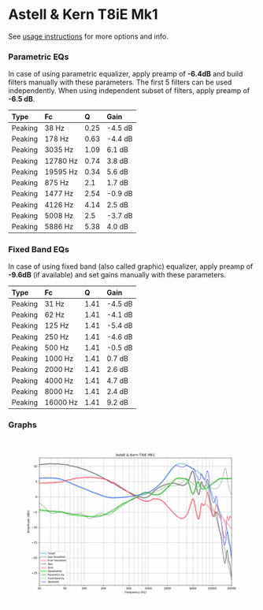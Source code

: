# Astell & Kern T8iE Mk1
See [usage instructions](https://github.com/jaakkopasanen/AutoEq#usage) for more options and info.

### Parametric EQs
In case of using parametric equalizer, apply preamp of **-6.4dB** and build filters manually
with these parameters. The first 5 filters can be used independently.
When using independent subset of filters, apply preamp of **-6.5 dB**.

| Type    | Fc       |    Q | Gain    |
|:--------|:---------|:-----|:--------|
| Peaking | 38 Hz    | 0.25 | -4.5 dB |
| Peaking | 178 Hz   | 0.63 | -4.4 dB |
| Peaking | 3035 Hz  | 1.09 | 6.1 dB  |
| Peaking | 12780 Hz | 0.74 | 3.8 dB  |
| Peaking | 19595 Hz | 0.34 | 5.6 dB  |
| Peaking | 875 Hz   | 2.1  | 1.7 dB  |
| Peaking | 1477 Hz  | 2.54 | -0.9 dB |
| Peaking | 4126 Hz  | 4.14 | 2.5 dB  |
| Peaking | 5008 Hz  | 2.5  | -3.7 dB |
| Peaking | 5886 Hz  | 5.38 | 4.0 dB  |

### Fixed Band EQs
In case of using fixed band (also called graphic) equalizer, apply preamp of **-9.6dB**
(if available) and set gains manually with these parameters.

| Type    | Fc       |    Q | Gain    |
|:--------|:---------|:-----|:--------|
| Peaking | 31 Hz    | 1.41 | -4.5 dB |
| Peaking | 62 Hz    | 1.41 | -4.1 dB |
| Peaking | 125 Hz   | 1.41 | -5.4 dB |
| Peaking | 250 Hz   | 1.41 | -4.6 dB |
| Peaking | 500 Hz   | 1.41 | -0.5 dB |
| Peaking | 1000 Hz  | 1.41 | 0.7 dB  |
| Peaking | 2000 Hz  | 1.41 | 2.6 dB  |
| Peaking | 4000 Hz  | 1.41 | 4.7 dB  |
| Peaking | 8000 Hz  | 1.41 | 2.4 dB  |
| Peaking | 16000 Hz | 1.41 | 9.2 dB  |

### Graphs
![](./Astell%20&%20Kern%20T8iE%20Mk1.png)